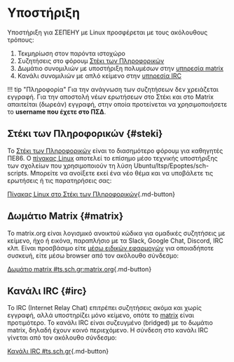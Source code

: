 # Υποστήριξη

Υποστήριξη για ΣΕΠΕΗΥ με Linux προσφέρεται με τους ακόλουθους τρόπους:

1. Τεκμηρίωση στον παρόντα ιστοχώρο
2. Συζητήσεις στο φόρουμ [Στέκι των Πληροφορικών](#steki)
3. Δωμάτιο συνομιλιών με υποστήριξη πολυμέσων στην [υπηρεσία matrix](#matrix)
4. Κανάλι συνομιλιών με απλό κείμενο στην [υπηρεσία IRC](#irc)

!!! tip "Πληροφορία"
    Για την ανάγνωση των συζητήσεων δεν χρειάζεται εγγραφή. Για την αποστολή
    νέων ερωτήσεων στο Στέκι και στο Matrix απαιτείται (δωρεάν) εγγραφή, στην
    οποία προτείνεται να χρησιμοποιήσετε το **username που έχετε στο ΠΣΔ**.

## Στέκι των Πληροφορικών {#steki}

To [Στέκι των Πληροφορικών](https://alkisg.mysch.gr/steki/) είναι το
διασημότερο φόρουμ για καθηγητές ΠΕ86. Ο [πίνακας
Linux](https://alkisg.mysch.gr/steki/index.php?board=67.0) αποτελεί το επίσημο
μέσο τεχνικής υποστήριξης των σχολείων που χρησιμοποιούν τη λύση
Ubuntu/ltsp/Epoptes/sch-scripts. Μπορείτε να ανοίξετε εκεί ένα νέο θέμα και να
υποβάλετε τις ερωτήσεις ή τις παρατηρήσεις σας:

[Πίνακας Linux στο Στέκι των
Πληροφορικών](https://alkisg.mysch.gr/steki/index.php?board=67.0){.md-button}

## Δωμάτιο Matrix {#matrix}

Το matrix.org είναι λογισμικό ανοικτού κώδικα για ομαδικές συζητήσεις με
κείμενο, ήχο ή εικόνα, παραπλήσιο με τα Slack, Google Chat, Discord, IRC κλπ.
Είναι προσβάσιμο είτε [μέσω ειδικών εφαρμογών](https://matrix.org/clients/)
για οποιαδήποτε συσκευή, είτε μέσω browser από τον ακόλουθο σύνδεσμο:

[Δωμάτιο matrix #ts.sch.gr:matrix.org](https://app.element.io/#/room/#ts.sch.gr:matrix.org){.md-button}

## Κανάλι IRC {#irc}

Το IRC (Internet Relay Chat) επιτρέπει συζητήσεις ακόμα και χωρίς εγγραφή,
αλλά υποστηρίζει μόνο κείμενο, οπότε το [matrix](#matrix) είναι προτιμότερο.
Το κανάλι IRC είναι συζευγμένο (bridged) με το δωμάτιο matrix, δηλαδή έχουν
κοινό περιεχόμενο. Η σύνδεση στο κανάλι IRC γίνεται από τον ακόλουθο σύνδεσμο:

[Κανάλι IRC #ts.sch.gr](https://ts.sch.gr/repo/irc){.md-button}
